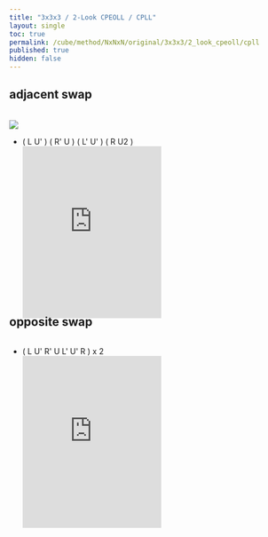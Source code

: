 ```yaml
---
title: "3x3x3 / 2-Look CPEOLL / CPLL"
layout: single
toc: true
permalink: /cube/method/NxNxN/original/3x3x3/2_look_cpeoll/cpll
published: true
hidden: false
---
```


<head>
  <base target="_blank">
  <style>
    .iframe-wrapper {
      overflow      : hidden;
      margin-bottom : -35px;
    }
    iframe {
      width         : 250px;
      height        : 330px;
      margin-top    : -20px;
      border        : none;
    }
    .img-wrapper {
      max-width     : 128px;
      max-height    : 128px;
      overflow      : hidden;
    }
    .img-wrapper .adjacent-swap {
      max-width     : initial;
      max-height    : initial;
      transform     : translatex(-128px);
    }
    .img-wrapper .opposite-swap {
      max-width     : initial;
      max-height    : initial;
      transform     : translatey(-128px) scale(100/128);
    }
  </style>
</head>



## adjacent swap

<div class="img-wrapper">
  <a href="https://logiqx.github.io/cubing-algs/html/2lcpeoll.html#case-Adj">
    <img class="adjacent-swap" src="https://logiqx.github.io/cubing-algs/img/2lcpeoll-s128-01.png">
  </a>
</div>

<div class="img-wrapper">
  <a href="https://logiqx.github.io/cubing-algs/html/2lcpeoll.html#case-Diag">
    <img class="opposite-swap" src="https://logiqx.github.io/cubing-algs/img/2lcpeoll-s128-01.png">
  </a>
</div>

- ( L U' ) ( R' U ) ( L' U' ) ( R U2 )
  <div class="iframe-wrapper">
    <iframe
      scrolling="no"
      src="https://ruwix.com/widget/3d/?alg=L%20U'%20R'%20U%20L'%20U'%20R%20U2&colored=u/em%20f/c%20b/c%20l/c%20r/c&solved=U-&hover=9&speed=500&flags=canvas"
    ></iframe>
  </div>



## opposite swap

<a href="https://logiqx.github.io/cubing-algs/html/2lcpeoll.html#case-Diag">
  <img style="transform:rotate(90deg)">
</a>

- ( L U' R' U L' U' R ) x 2
  <div class="iframe-wrapper">
    <iframe
      scrolling="no"
      src="https://ruwix.com/widget/3d/?alg=L%20U'%20R'%20U%20L'%20U'%20R%20L%20U'%20R'%20U%20L'%20U'%20R&colored=u/em%20f/c%20b/c%20l/c%20r/c&solved=U-&hover=9&speed=500&flags=canvas"
    ></iframe>
  </div>
